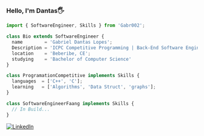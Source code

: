 ﻿### Hello, I'm Dantas🖐️

```javascript
import { SoftwareEngineer, Skills } from 'Gabr002';

class Bio extends SoftwareEngineer {
  name        = 'Gabriel Dantas Lopes';
  Description = 'ICPC Competitive Programming | Back-End Software Engineer';
  location    = 'Beberibe, CE';
  studying    = 'Bachelor of Computer Science'
}

class ProgramationCompetitive implements Skills {
  languages  = ['C++', 'C'];
  learning   = ['Algorithms', 'Data Struct', 'graphs'];
}

class SoftwareEngineerFaang implements Skills {
  // In Build...
}
```

[![LinkedIn](https://img.shields.io/badge/LinkedIn-0077B5?style=for-the-badge&logo=linkedin&logoColor=white)](https://www.linkedin.com/in/devdantas/)

